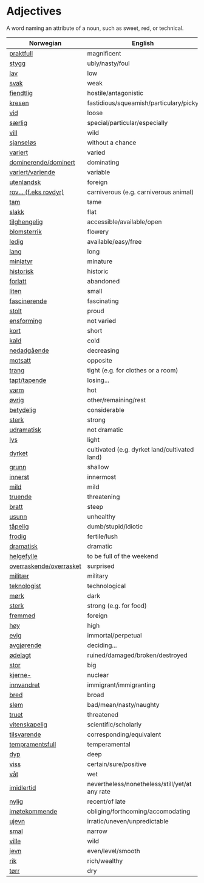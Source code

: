 # Adjectives

A word naming an attribute of a noun, such as sweet, red, or technical.

| Norwegian | English |
| --- | --- |
| [praktfull](https://www.ordnett.no/search?language=no&phrase=praktfull) | magnificent |
| [stygg](https://www.ordnett.no/search?language=no&phrase=stygg) | ubly/nasty/foul |
| [lav](https://www.ordnett.no/search?language=no&phrase=lav) | low |
| [svak](https://www.ordnett.no/search?language=no&phrase=svak) | weak |
| [fiendtlig](https://www.ordnett.no/search?language=no&phrase=fiendtlig) | hostile/antagonistic |
| [kresen](https://www.ordnett.no/search?language=no&phrase=kresen) | fastidious/squeamish/particulary/picky |
| [vid](https://www.ordnett.no/search?language=no&phrase=vid) | loose |
| [særlig](https://www.ordnett.no/search?language=no&phrase=særlig) | special/particular/especially |
| [vill](https://www.ordnett.no/search?language=no&phrase=vill) | wild |
| [sjanseløs](https://www.ordnett.no/search?language=no&phrase=sjanseløs) | without a chance |
| [variert](https://www.ordnett.no/search?language=no&phrase=variert) | varied |
| [dominerende/dominert](https://www.ordnett.no/search?language=no&phrase=dominerende/dominert) | dominating |
| [variert/variende](https://www.ordnett.no/search?language=no&phrase=variert/variende) | variable |
| [utenlandsk](https://www.ordnett.no/search?language=no&phrase=utenlandsk) | foreign |
| [rov... (f.eks rovdyr)](https://www.ordnett.no/search?language=no&phrase=rov...%20(f.eks%20rovdyr)) | carniverous (e.g. carniverous animal) |
| [tam](https://www.ordnett.no/search?language=no&phrase=tam) | tame |
| [slakk](https://www.ordnett.no/search?language=no&phrase=slakk) | flat |
| [tilghengelig](https://www.ordnett.no/search?language=no&phrase=tilghengelig) | accessible/available/open |
| [blomsterrik](https://www.ordnett.no/search?language=no&phrase=blomsterrik) | flowery |
| [ledig](https://www.ordnett.no/search?language=no&phrase=ledig) | available/easy/free |
| [lang](https://www.ordnett.no/search?language=no&phrase=lang) | long |
| [miniatyr](https://www.ordnett.no/search?language=no&phrase=miniatyr) | minature |
| [historisk](https://www.ordnett.no/search?language=no&phrase=historisk) | historic |
| [forlatt](https://www.ordnett.no/search?language=no&phrase=forlatt) | abandoned |
| [liten](https://www.ordnett.no/search?language=no&phrase=liten) | small |
| [fascinerende](https://www.ordnett.no/search?language=no&phrase=fascinerende) | fascinating |
| [stolt](https://www.ordnett.no/search?language=no&phrase=stolt) | proud |
| [ensforming](https://www.ordnett.no/search?language=no&phrase=ensforming) | not varied |
| [kort](https://www.ordnett.no/search?language=no&phrase=kort) | short |
| [kald](https://www.ordnett.no/search?language=no&phrase=kald) | cold |
| [nedadgående](https://www.ordnett.no/search?language=no&phrase=nedadgående) | decreasing |
| [motsatt](https://www.ordnett.no/search?language=no&phrase=motsatt) | opposite |
| [trang](https://www.ordnett.no/search?language=no&phrase=trang) | tight (e.g. for clothes or a room) |
| [tapt/tapende](https://www.ordnett.no/search?language=no&phrase=tapt/tapende) | losing... |
| [varm](https://www.ordnett.no/search?language=no&phrase=varm) | hot |
| [øvrig](https://www.ordnett.no/search?language=no&phrase=øvrig) | other/remaining/rest |
| [betydelig](https://www.ordnett.no/search?language=no&phrase=betydelig) | considerable |
| [sterk](https://www.ordnett.no/search?language=no&phrase=sterk) | strong |
| [udramatisk](https://www.ordnett.no/search?language=no&phrase=udramatisk) | not dramatic |
| [lys](https://www.ordnett.no/search?language=no&phrase=lys) | light |
| [dyrket](https://www.ordnett.no/search?language=no&phrase=dyrket) | cultivated (e.g. dyrket land/cultivated land) |
| [grunn](https://www.ordnett.no/search?language=no&phrase=grunn) | shallow |
| [innerst](https://www.ordnett.no/search?language=no&phrase=innerst) | innermost |
| [mild](https://www.ordnett.no/search?language=no&phrase=mild) | mild |
| [truende](https://www.ordnett.no/search?language=no&phrase=truende) | threatening |
| [bratt](https://www.ordnett.no/search?language=no&phrase=bratt) | steep |
| [usunn](https://www.ordnett.no/search?language=no&phrase=usunn) | unhealthy |
| [tåpelig](https://www.ordnett.no/search?language=no&phrase=tåpelig) | dumb/stupid/idiotic |
| [frodig](https://www.ordnett.no/search?language=no&phrase=frodig) | fertile/lush |
| [dramatisk](https://www.ordnett.no/search?language=no&phrase=dramatisk) | dramatic |
| [helgefylle](https://www.ordnett.no/search?language=no&phrase=helgefylle) | to be full of the weekend |
| [overraskende/overrasket](https://www.ordnett.no/search?language=no&phrase=overraskende/overrasket) | surprised |
| [militær](https://www.ordnett.no/search?language=no&phrase=militær) | military |
| [teknologist](https://www.ordnett.no/search?language=no&phrase=teknologist) | technological |
| [mørk](https://www.ordnett.no/search?language=no&phrase=mørk) | dark |
| [sterk](https://www.ordnett.no/search?language=no&phrase=sterk) | strong (e.g. for food) |
| [fremmed](https://www.ordnett.no/search?language=no&phrase=fremmed) | foreign |
| [høy](https://www.ordnett.no/search?language=no&phrase=høy) | high |
| [evig](https://www.ordnett.no/search?language=no&phrase=evig) | immortal/perpetual |
| [avgjørende](https://www.ordnett.no/search?language=no&phrase=avgjørende) | deciding... |
| [ødelagt](https://www.ordnett.no/search?language=no&phrase=ødelagt) | ruined/damaged/broken/destroyed |
| [stor](https://www.ordnett.no/search?language=no&phrase=stor) | big |
| [kjerne-](https://www.ordnett.no/search?language=no&phrase=kjerne-) | nuclear |
| [innvandret](https://www.ordnett.no/search?language=no&phrase=innvandret) | immigrant/immigranting |
| [bred](https://www.ordnett.no/search?language=no&phrase=bred) | broad |
| [slem](https://www.ordnett.no/search?language=no&phrase=slem) | bad/mean/nasty/naughty |
| [truet](https://www.ordnett.no/search?language=no&phrase=truet) | threatened |
| [vitenskapelig](https://www.ordnett.no/search?language=no&phrase=vitenskapelig) | scientific/scholarly |
| [tilsvarende](https://www.ordnett.no/search?language=no&phrase=tilsvarende) | corresponding/equivalent |
| [tempramentsfull](https://www.ordnett.no/search?language=no&phrase=tempramentsfull) | temperamental |
| [dyp](https://www.ordnett.no/search?language=no&phrase=dyp) | deep |
| [viss](https://www.ordnett.no/search?language=no&phrase=viss) | certain/sure/positive |
| [våt](https://www.ordnett.no/search?language=no&phrase=våt) | wet |
| [imidlertid](https://www.ordnett.no/search?language=no&phrase=imidlertid) | nevertheless/nonetheless/still/yet/at any rate |
| [nylig](https://www.ordnett.no/search?language=no&phrase=nylig) | recent/of late |
| [imøtekommende](https://www.ordnett.no/search?language=no&phrase=imøtekommende) | obliging/forthcoming/accomodating |
| [ujevn](https://www.ordnett.no/search?language=no&phrase=ujevn) | irratic/uneven/unpredictable |
| [smal](https://www.ordnett.no/search?language=no&phrase=smal) | narrow |
| [ville](https://www.ordnett.no/search?language=no&phrase=ville) | wild |
| [jevn](https://www.ordnett.no/search?language=no&phrase=jevn) | even/level/smooth |
| [rik](https://www.ordnett.no/search?language=no&phrase=rik) | rich/wealthy |
| [tørr](https://www.ordnett.no/search?language=no&phrase=tørr) | dry |

